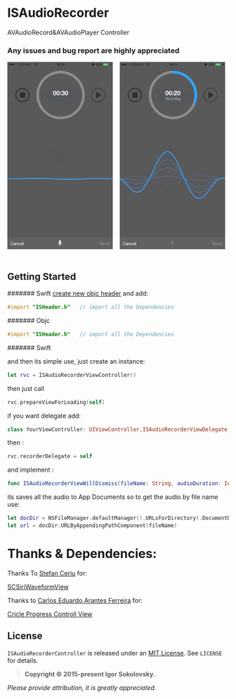 # ISAudioRecorder
AVAudioRecord&amp;AVAudioPlayer Controller

### Any issues and bug report are highly appreciated

![Screenshot0][img0] &nbsp;&nbsp; ![Screenshot1][img1] &nbsp;&nbsp; 

## Getting Started

####### Swift 
[create new objc header](https://developer.apple.com/library/ios/documentation/Swift/Conceptual/BuildingCocoaApps/MixandMatch.html) and add:

````objective-c
#import "ISHeader.h"   // import all the Dependencies
````
####### Objc

````objective-c
#import "ISHeader.h"   // import all the Dependencies
````

####### Swift 

and then its simple use, just create an instance:

````Swift
let rvc = ISAudioRecorderViewController()
````

then just call 

````Swift
rvc.prepareViewForLoading(self)
````

if you want delegate add:

````Swift
class YourViewController: UIViewController,ISAudioRecorderViewDelegate
````

then :

````Swift
rvc.recorderDelegate = self
````

and implement :

````Swift
func ISAudioRecorderViewWillDismiss(fileName: String, audioDuration: Int)
````

its saves all the audio to App Documents so to get the audio by file name use:

````Swift
let docDir = NSFileManager.defaultManager().URLsForDirectory(.DocumentDirectory, inDomains: .UserDomainMask)[0] as NSURL
let url = docDir.URLByAppendingPathComponent(fileName)
````

# Thanks & Dependencies:

Thanks To [Stefan Ceriu](https://github.com/stefanceriu) for:

[SCSiriWaveformView](https://github.com/stefanceriu/SCSiriWaveformView)


Thanks to [Carlos Eduardo Arantes Ferreira](https://github.com/carantes) for: 

[Cricle Progress Controll View](https://github.com/carantes/CircularProgressControl)

## License

`ISAudioRecorderController` is released under an [MIT License](http://opensource.org/licenses/MIT). See `LICENSE` for details.

>**Copyright &copy; 2015-present Igor Sokolovsky.**

*Please provide attribution, it is greatly appreciated.*


[img0]:https://raw.githubusercontent.com/MurLuck/ISAudioRecorder/ISAudioRecorder/IMG_0212.jpg
[img1]:https://raw.githubusercontent.com/MurLuck/ISAudioRecorder/ISAudioRecorder/IMG_0215.jpg
